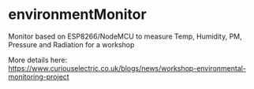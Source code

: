 # environmentMonitor
Monitor based on ESP8266/NodeMCU to measure Temp, Humidity, PM, Pressure and Radiation for a workshop

More details here: https://www.curiouselectric.co.uk/blogs/news/workshop-environmental-monitoring-project


